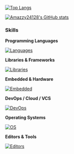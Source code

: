 [![Top Langs](https://github-readme-stats.vercel.app/api/top-langs/?username=Amazzy24128&layout=compact&theme=tokyonight&cache_seconds=1)](https://github.com/anuraghazra/github-readme-stats)


[![Amazzy24128's GitHub stats](https://github-readme-stats.vercel.app/api?username=Amazzy24128&show_icons=true&theme=tokyonight&include_all_commits=true&count_private=true&cache_seconds=1)](https://github.com/anuraghazra/github-readme-stats)



### Skills

**Programming Languages**

[![Languages](https://skillicons.dev/icons?i=cpp,c,python,java,rust,js,matlab)](https://skillicons.dev)

**Libraries & Frameworks**

[![Libraries](https://skillicons.dev/icons?i=opencv)](https://skillicons.dev)

**Embedded & Hardware**

[![Embedded](https://skillicons.dev/icons?i=arduino)](https://skillicons.dev)

**DevOps / Cloud / VCS**

[![DevOps](https://skillicons.dev/icons?i=docker,azure,git,github)](https://skillicons.dev)

**Operating Systems**

[![OS](https://skillicons.dev/icons?i=linux,ubuntu,debian,windows)](https://skillicons.dev)

**Editors & Tools**

[![Editors](https://skillicons.dev/icons?i=vim,vscode,ps)](https://skillicons.dev)

<!-- README_REFRESH: 2025-10-16T02:26:21Z -->
